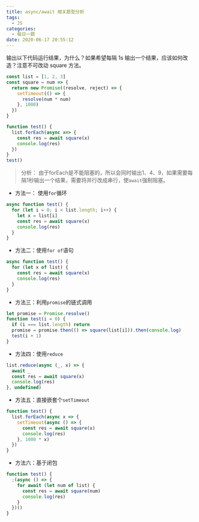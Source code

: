 ```yaml
---
title: async/await 相关题型分析
tags:
  - JS
categories:
  - 每日一题
date: 2020-06-17 20:55:12
---
```


输出以下代码运行结果，为什么？如果希望每隔 1s 输出一个结果，应该如何改造？注意不可改动 square 方法。

```js
const list = [1, 2, 3]
const square = num => {
  return new Promise((resolve, reject) => {
    setTimeout(() => {
      resolve(num * num)
    }, 1000)
  })
}

function test() {
  list.forEach(async x=> {
    const res = await square(x)
    console.log(res)
  })
}
test()
```

> 分析： 由于forEach是不能阻塞的，所以会同时输出1、4、9，如果需要每隔1秒输出一个结果，需要将并行改成串行，使`await`强制阻塞。

* 方法一： 使用`for`循环
```js
async function test() {
  for (let i = 0; i < list.length; i++) {
    let x = list[i]
    const res = await square(x)
    console.log(res)
  }
}
```

* 方法二：使用`for of`语句
```js
async function test() {
  for (let x of list) {
    const res = await square(x)
    console.log(res)
  }
}
```

* 方法三：利用`promise`的链式调用
```js
let promise = Promise.resolve()
function test(i = 0) {
  if (i === list.length) return
  promise = promise.then(() => square(list[i])).then(console.log)
  test(i + 1)
}
```

* 方法四：使用`reduce`
```js
list.reduce(async (_, x) => {
  await _
  const res = await square(x)
  console.log(res)
}, undefined)
```

* 方法五：直接嵌套个`setTimeout`
```js
function test() {
  list.forEach(async x => {
    setTimeout(async () => {
      const res = await square(x)
      console.log(res)
    }, 1000 * x)
  })
}
```

* 方法六：基于闭包

```js
function test() {
  ;(async () => {
    for await (let num of list) {
      const res = await square(num)
      console.log(res)
    }
  })()
}
```
